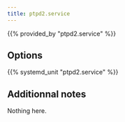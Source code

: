 ```yaml
---
title: ptpd2.service
---
```


{{% provided_by "ptpd2.service" %}}

## Options

{{% systemd_unit "ptpd2.service" %}}

## Additionnal notes

Nothing here.
